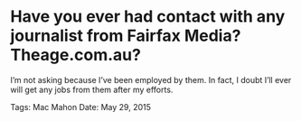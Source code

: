 # Have you ever had contact with any journalist from Fairfax Media? Theage.com.au?
I’m not asking because I’ve been employed by them. In fact, I doubt I’ll ever will get any jobs from them after my efforts.

Tags: Mac Mahon
Date: May 29, 2015